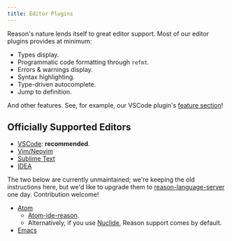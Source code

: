 ```yaml
---
title: Editor Plugins
---
```


Reason's nature lends itself to great editor support. Most of our editor plugins provides at minimum:

- Types display.
- Programmatic code formatting through `refmt`.
- Errors & warnings display.
- Syntax highlighting.
- Type-driven autocomplete.
- Jump to definition.

And other features. See, for example, our VSCode plugin's [feature section](https://github.com/reasonml-editor/vscode-reasonml#features)!

## Officially Supported Editors

- [VSCode](https://github.com/jaredly/reason-language-server): **recommended**.
- [Vim/Neovim](https://github.com/reasonml-editor/vim-reason-plus)
- [Sublime Text](https://github.com/reasonml-editor/sublime-reason)
- [IDEA](https://github.com/reasonml-editor/reasonml-idea-plugin)

The two below are currently unmaintained; we're keeping the old instructions here, but we'd like to upgrade them to [reason-language-server](https://github.com/jaredly/reason-language-server) one day. Contribution welcome!

- [Atom](https://github.com/314eter/atom-ocaml-merlin)
  - [Atom-ide-reason](https://github.com/zaaack/atom-ide-reason).
  - Alternatively, if you use [Nuclide](https://nuclide.io/), Reason support comes by default.
- [Emacs](https://github.com/reasonml-editor/reason-mode)
